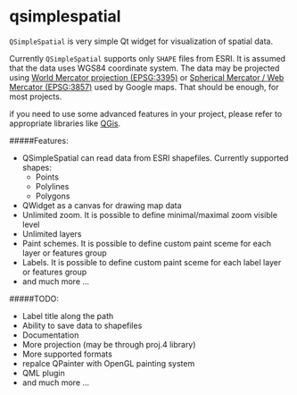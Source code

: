qsimplespatial
==============

`QSimpleSpatial` is very simple Qt widget for visualization of spatial data.

Currently `QSimpleSpatial` supports only `SHAPE` files from ESRI. It is assumed that the data uses WGS84 coordinate system. The data may be projected using [World Mercator projection (EPSG:3395)](http://spatialreference.org/ref/epsg/3395/) or [Spherical Mercator / Web Mercator (EPSG:3857)](http://spatialreference.org/ref/sr-org/7483/) used by Google maps. That should be enough, for most projects.

if you need to use some advanced features in your project, please refer to appropriate libraries like [QGis](https://github.com/qgis/).


#####Features:
- QSimpleSpatial can read data from ESRI shapefiles. Currently supported shapes:
  * Points
  * Polylines
  * Polygons
- QWidget as a canvas for drawing map data
- Unlimited zoom. It is possible to define minimal/maximal zoom visible level
- Unlimited layers
- Paint schemes. It is possible to define custom paint sceme for each layer or features group
- Labels. It is possible to define custom paint sceme for each label layer or features group
- and much more ...


#####TODO:
- Label title along the path
- Ability to save data to shapefiles
- Documentation
- More projection (may be through proj.4 library)
- More supported formats
- repalce QPainter with OpenGL painting system
- QML plugin
- and much more ...


